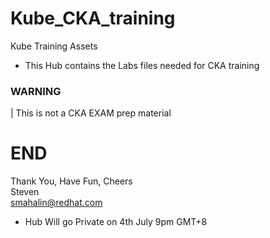 # Kube_CKA_training
Kube Training Assets

- This Hub contains the Labs files needed for CKA training

### WARNING  
| This is not a CKA EXAM prep material 


# END

Thank You, Have Fun, Cheers<br>
Steven<br>
smahalin@redhat.com

* Hub Will go Private on 4th July 9pm GMT+8